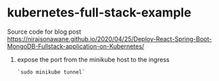 # kubernetes-full-stack-example
Source code for blog post https://nirajsonawane.github.io/2020/04/25/Deploy-React-Spring-Boot-MongoDB-Fullstack-application-on-Kubernetes/


1. expose the port from the minikube host to the ingress
   
       `sudo minikube tunnel`
